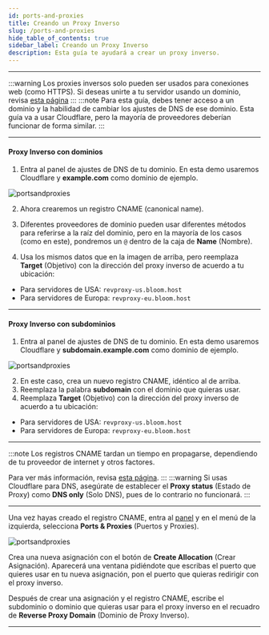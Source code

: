 ```yaml
---
id: ports-and-proxies
title: Creando un Proxy Inverso
slug: /ports-and-proxies
hide_table_of_contents: true
sidebar_label: Creando un Proxy Inverso
description: Esta guía te ayudará a crear un proxy inverso.
---
```


---
:::warning
Los proxies inversos solo pueden ser usados para conexiones web (como HTTPS). Si deseas unirte a tu servidor usando un
dominio, revisa [esta página](../running_a_server/domain.md)
:::
:::note
Para esta guía, debes tener acceso a un dominio y la habilidad de cambiar los ajustes de DNS de ese dominio.
Esta guía va a usar Cloudflare, pero la mayoría de proveedores deberían funcionar de forma similar.
:::

---

#### Proxy Inverso con dominios

1. Entra al panel de ajustes de DNS de tu dominio. En esta demo usaremos Cloudflare y **example.com** como dominio de ejemplo.

![portsandproxies](/using_the_panel/ports_and_proxies/1.png)

2. Ahora crearemos un registro CNAME (canonical name).
3. Diferentes proveedores de dominio pueden usar diferentes métodos para referirse a la raíz del dominio, pero en la mayoría
de los casos (como en este), pondremos un `@` dentro de la caja de **Name** (Nombre). 

4. Usa los mismos datos que en la imagen de arriba, pero reemplaza **Target** (Objetivo) con la dirección del proxy inverso
de acuerdo a tu ubicación:

* Para servidores de USA: `revproxy-us.bloom.host`
* Para servidores de Europa: `revproxy-eu.bloom.host`

---

#### Proxy Inverso con subdominios

1. Entra al panel de ajustes de DNS de tu dominio. En esta demo usaremos Cloudflare y **subdomain.example.com** como dominio de ejemplo.

![portsandproxies](/using_the_panel/ports_and_proxies/2.png)

2. En este caso, crea un nuevo registro CNAME, idéntico al de arriba.
3. Reemplaza la palabra **subdomain** con el dominio que quieras usar.
4. Reemplaza **Target** (Objetivo) con la dirección del proxy inverso de acuerdo a tu ubicación:

* Para servidores de USA: `revproxy-us.bloom.host`
* Para servidores de Europa: `revproxy-eu.bloom.host`

---
:::note
Los registros CNAME tardan un tiempo en propagarse, dependiendo de tu proveedor de internet y otros factores.

Para ver más información, revisa [esta página](https://dnschecker.org/#CNAME).
:::
:::warning
Si usas Cloudflare para DNS, asegúrate de establecer el **Proxy status** (Estado de Proxy) como **DNS only** (Solo DNS),
pues de lo contrario no funcionará.
:::

---

Una vez hayas creado el registro CNAME, entra al [panel](https://mc.bloom.host/) y en el menú de la izquierda, selecciona
**Ports & Proxies** (Puertos y Proxies).

![portsandproxies](/using_the_panel/ports_and_proxies/3.png)

Crea una nueva asignación con el botón de **Create Allocation** (Crear Asignación). Aparecerá una ventana pidiéndote
que escribas el puerto que quieres usar en tu nueva asignación, pon el puerto que quieras redirigir con el proxy inverso.

Después de crear una asignación y el registro CNAME, escribe el subdominio o dominio que quieras usar para el proxy inverso
en el recuadro de **Reverse Proxy Domain** (Dominio de Proxy Inverso).

---

